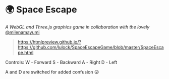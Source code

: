 # :earth_africa: Space Escape
*A WebGL and Three.js graphics game in collaboration with the lovely* [@milenamayumi](https://github.com/milenamayumi)

> https://htmlpreview.github.io/?https://github.com/lulock/SpaceEscapeGame/blob/master/SpaceEscape.html

Controls:
W - Forward
S - Backward
A - Right 
D - Left

A and D are switched for added confusion :stuck_out_tongue:
